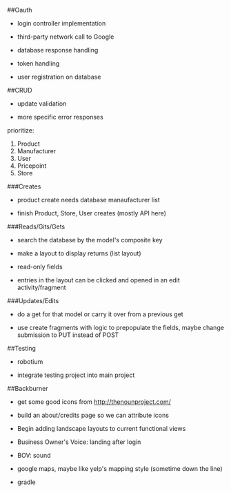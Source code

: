 ##Oauth

* login controller implementation

* third-party network call to Google

* database response handling

* token handling

* user registration on database

##CRUD

* update validation

* more specific error responses

prioritize:

1. Product
2. Manufacturer
3. User
4. Pricepoint
5. Store

###Creates

* product create needs database manaufacturer list

* finish Product, Store, User creates (mostly API here)

###Reads/Gits/Gets

* search the database by the model's composite key

* make a layout to display returns (list layout)

* read-only fields

* entries in the layout can be clicked and opened in an edit activity/fragment

###Updates/Edits

* do a get for that model or carry it over from a previous get

* use create fragments with logic to prepopulate the fields, maybe change submission to PUT instead of POST

##Testing

* robotium

* integrate testing project into main project

##Backburner

* get some good icons from http://thenounproject.com/

* build an about/credits page so we can attribute icons

* Begin adding landscape layouts to current functional views

* Business Owner's Voice: landing after login

* BOV: sound

* google maps, maybe like yelp's mapping style (sometime down the line)

* gradle